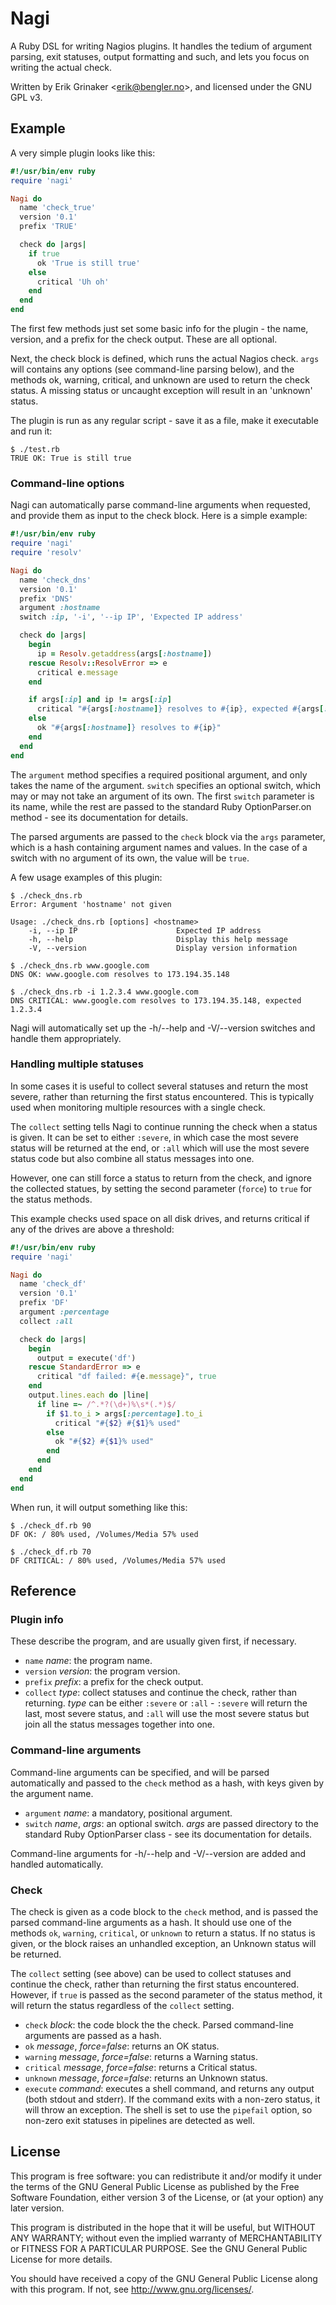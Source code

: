 # Nagi

A Ruby DSL for writing Nagios plugins. It handles the tedium of argument
parsing, exit statuses, output formatting and such, and lets you focus on
writing the actual check.

Written by Erik Grinaker &lt;erik@bengler.no&gt;, and licensed under the
GNU GPL v3.

## Example

A very simple plugin looks like this:

```ruby
#!/usr/bin/env ruby
require 'nagi'

Nagi do
  name 'check_true'
  version '0.1'
  prefix 'TRUE'

  check do |args|
    if true
      ok 'True is still true'
    else
      critical 'Uh oh'
    end
  end
end
```

The first few methods just set some basic info for the plugin - the name,
version, and a prefix for the check output. These are all optional.

Next, the check block is defined, which runs the actual Nagios check. `args`
will contains any options (see command-line parsing below), and the methods ok,
warning, critical, and unknown are used to return the check status. A missing
status or uncaught exception will result in an 'unknown' status.

The plugin is run as any regular script - save it as a file, make it executable
and run it:

```
$ ./test.rb 
TRUE OK: True is still true
```

### Command-line options

Nagi can automatically parse command-line arguments when requested, and provide
them as input to the check block. Here is a simple example:

```ruby
#!/usr/bin/env ruby
require 'nagi'
require 'resolv'

Nagi do
  name 'check_dns'
  version '0.1'
  prefix 'DNS'
  argument :hostname
  switch :ip, '-i', '--ip IP', 'Expected IP address'

  check do |args|
    begin
      ip = Resolv.getaddress(args[:hostname])
    rescue Resolv::ResolvError => e
      critical e.message
    end

    if args[:ip] and ip != args[:ip]
      critical "#{args[:hostname]} resolves to #{ip}, expected #{args[:ip]}"
    else
      ok "#{args[:hostname]} resolves to #{ip}"
    end
  end
end
```

The `argument` method specifies a required positional argument, and only takes
the name of the argument. `switch` specifies an optional switch, which may or
may not take an argument of its own. The first `switch` parameter is its name,
while the rest are passed to the standard Ruby OptionParser.on method - see its
documentation for details.

The parsed arguments are passed to the `check` block via the `args` parameter,
which is a hash containing argument names and values. In the case of a switch
with no argument of its own, the value will be `true`.

A few usage examples of this plugin:

```
$ ./check_dns.rb 
Error: Argument 'hostname' not given

Usage: ./check_dns.rb [options] <hostname>
    -i, --ip IP                      Expected IP address
    -h, --help                       Display this help message
    -V, --version                    Display version information

$ ./check_dns.rb www.google.com
DNS OK: www.google.com resolves to 173.194.35.148

$ ./check_dns.rb -i 1.2.3.4 www.google.com
DNS CRITICAL: www.google.com resolves to 173.194.35.148, expected 1.2.3.4
```

Nagi will automatically set up the -h/--help and -V/--version switches and
handle them appropriately.

### Handling multiple statuses

In some cases it is useful to collect several statuses and return the most
severe, rather than returning the first status encountered. This is typically
used when monitoring multiple resources with a single check.

The `collect` setting tells Nagi to continue running the check when a status
is given. It can be set to either `:severe`, in which case the most severe
status will be returned at the end, or `:all` which will use the most severe
status code but also combine all status messages into one.

However, one can still force a status to return from the check, and ignore
the collected statues, by setting the second parameter (`force`) to `true`
for the status methods.

This example checks used space on all disk drives, and returns critical if
any of the drives are above a threshold:

```ruby
#!/usr/bin/env ruby
require 'nagi'

Nagi do
  name 'check_df'
  version '0.1'
  prefix 'DF'
  argument :percentage
  collect :all

  check do |args|
    begin
      output = execute('df')
    rescue StandardError => e
      critical "df failed: #{e.message}", true
    end
    output.lines.each do |line|
      if line =~ /^.*?(\d+)%\s*(.*)$/
        if $1.to_i > args[:percentage].to_i
          critical "#{$2} #{$1}% used"
        else
          ok "#{$2} #{$1}% used"
        end
      end
    end
  end
end
```

When run, it will output something like this:

```
$ ./check_df.rb 90
DF OK: / 80% used, /Volumes/Media 57% used

$ ./check_df.rb 70
DF CRITICAL: / 80% used, /Volumes/Media 57% used
```

## Reference

### Plugin info

These describe the program, and are usually given first, if necessary.

* `name` *name*: the program name.
* `version` *version*: the program version.
* `prefix` *prefix*: a prefix for the check output.
* `collect` *type*: collect statuses and continue the check, rather than
  returning. *type* can be either `:severe` or `:all` - `:severe` will
  return the last, most severe status, and `:all` will use the most severe
  status but join all the status messages together into one.

### Command-line arguments

Command-line arguments can be specified, and will be parsed automatically and
passed to the `check` method as a hash, with keys given by the argument name.

* `argument` *name*: a mandatory, positional argument.
* `switch` *name*, *args*: an optional switch. *args* are passed directory to
  the standard Ruby OptionParser class - see its documentation for details.

Command-line arguments for -h/--help and -V/--version are added and handled
automatically.

### Check

The check is given as a code block to the `check` method, and is passed the
parsed command-line arguments as a hash. It should use one of the methods `ok`,
`warning`, `critical`, or `unknown` to return a status. If no status is given,
or the block raises an unhandled exception, an Unknown status will be returned.

The `collect` setting (see above) can be used to collect statuses and continue
the check, rather than returning the first status encountered. However, if
`true` is passed as the second parameter of the status method, it will
return the status regardless of the `collect` setting.

* `check` *block*: the code block the the check. Parsed command-line arguments
  are passed as a hash.
* `ok` *message*, *force=false*: returns an OK status.
* `warning` *message*, *force=false*: returns a Warning status.
* `critical` *message*, *force=false*: returns a Critical status.
* `unknown` *message*, *force=false*: returns an Unknown status.
* `execute` *command*: executes a shell command, and returns any output (both
  stdout and stderr). If the command exits with a non-zero status, it will
  throw an exception. The shell is set to use the `pipefail` option, so non-zero
  exit statuses in pipelines are detected as well.

## License

This program is free software: you can redistribute it and/or modify
it under the terms of the GNU General Public License as published by
the Free Software Foundation, either version 3 of the License, or
(at your option) any later version.

This program is distributed in the hope that it will be useful,
but WITHOUT ANY WARRANTY; without even the implied warranty of
MERCHANTABILITY or FITNESS FOR A PARTICULAR PURPOSE.  See the
GNU General Public License for more details.

You should have received a copy of the GNU General Public License
along with this program.  If not, see <http://www.gnu.org/licenses/>.
